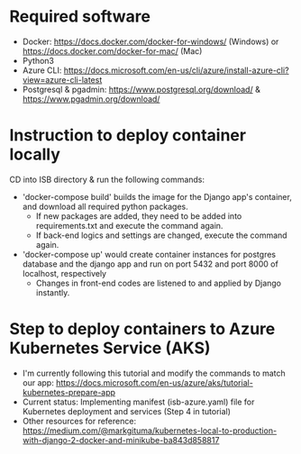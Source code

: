 # Required software
- Docker: https://docs.docker.com/docker-for-windows/ (Windows) or https://docs.docker.com/docker-for-mac/ (Mac)
- Python3 
- Azure CLI: https://docs.microsoft.com/en-us/cli/azure/install-azure-cli?view=azure-cli-latest
- Postgresql & pgadmin: https://www.postgresql.org/download/ & https://www.pgadmin.org/download/

# Instruction to deploy container locally
CD into ISB directory & run the following commands: 
- 'docker-compose build' builds the image for the Django app's container, and download all required python packages.
    * If new packages are added, they need to be added into requirements.txt and execute the command again.
    * If back-end logics and settings are changed, execute the command again.
- 'docker-compose up' would create container instances for postgres database and the django app and run on port 5432 and port 8000 of localhost, respectively
    * Changes in front-end codes are listened to and applied by Django instantly.

# Step to deploy containers to Azure Kubernetes Service (AKS)
- I'm currently following this tutorial and modify the commands to match our app: https://docs.microsoft.com/en-us/azure/aks/tutorial-kubernetes-prepare-app
- Current status: Implementing manifest (isb-azure.yaml) file for Kubernetes deployment and services (Step 4 in tutorial)
- Other resources for reference: https://medium.com/@markgituma/kubernetes-local-to-production-with-django-2-docker-and-minikube-ba843d858817



